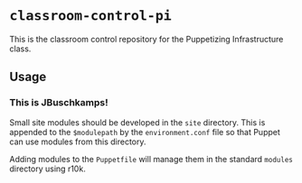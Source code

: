 # `classroom-control-pi`

This is the classroom control repository for the Puppetizing Infrastructure class.

## Usage

### This is JBuschkamps!

Small site modules should be developed in the `site` directory. This is appended
to the `$modulepath` by the `environment.conf` file so that Puppet can use modules
from this directory.

Adding modules to the `Puppetfile` will manage them in the standard `modules`
directory using r10k.
